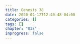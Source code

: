 ```yaml
---
title: Genesis 38
date: 2020-04-12T12:40:48-04:00
categories: []
tags: []
chapter: "038"
inprogress: false
---
```


